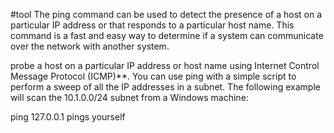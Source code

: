 #tool The ping command can be used to detect the presence of a host on a particular IP address or that responds to a particular host name. This command is a fast and easy way to determine if a system can communicate over the network with another system.


probe a host on a particular IP address or host name using Internet Control Message Protocol (ICMP)**. You can use ping with a simple script to perform a sweep of all the IP addresses in a subnet. The following example will scan the 10.1.0.0/24 subnet from a Windows machine:

ping 127.0.0.1 pings yourself